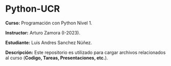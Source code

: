 # Python-UCR
**Curso:** Programación con Python Nivel 1.

**Instructor:** Arturo Zamora (I-2023).

**Estudiante:** Luis Andres Sanchez Núñez.

**Descripción:** Este repositorio es utilizado para cargar archivos relacionados al curso (**Codigo, Tareas, Presentaciones, etc.**).
